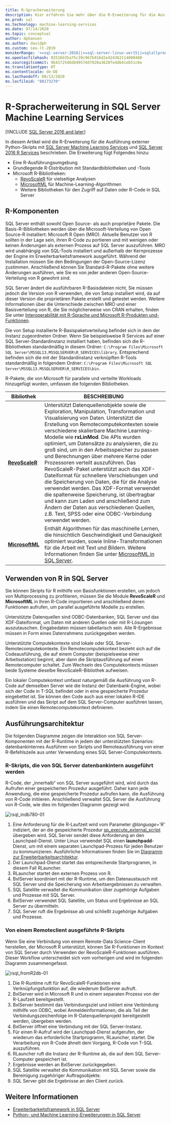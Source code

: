 ```yaml
---
title: R-Spracherweiterung
description: Hier erfahren Sie mehr über die R-Erweiterung für die Ausführung externer R-Skripts mit SQL Server Machine Learning Services und SQL Server R Services.
ms.prod: sql
ms.technology: machine-learning-services
ms.date: 07/14/2020
ms.topic: conceptual
author: dphansen
ms.author: davidph
ms.custom: seo-lt-2019
monikerRange: '>=sql-server-2016||>=sql-server-linux-ver15||=sqlallproducts-allversions'
ms.openlocfilehash: 02516b35a75c39c967b916d2e424362114008480
ms.sourcegitcommit: 9b41725d6db9957dd7928a3620fe4db41eb51c6e
ms.translationtype: HT
ms.contentlocale: de-DE
ms.lasthandoff: 08/13/2020
ms.locfileid: "88173270"
---
```

# <a name="r-language-extension-in-sql-server-machine-learning-services"></a>R-Spracherweiterung in SQL Server Machine Learning Services
[!INCLUDE [SQL Server 2016 and later](../../includes/applies-to-version/sqlserver2016.md)]

In diesem Artikel wird die R-Erweiterung für die Ausführung externer Python-Skripts mit [SQL Server Machine Learning Services](../sql-server-machine-learning-services.md) und [SQL Server 2016 R Services](../r/sql-server-r-services.md) beschrieben. Die Erweiterung fügt Folgendes hinzu:

- Eine R-Ausführungsumgebung
- Grundlegende R-Distribution mit Standardbibliotheken und -Tools
- Microsoft R-Bibliotheken:
  - [RevoScaleR](../r/ref-r-revoscaler.md) für vielseitige Analysen
  - [MicrosoftML](../r/ref-r-microsoftml.md) für Machine-Learning-Algorithmen
  - Weitere Bibliotheken für den Zugriff auf Daten oder R-Code in SQL Server

## <a name="r-components"></a>R-Komponenten

SQL Server enthält sowohl Open Source- als auch proprietäre Pakete. Die Basis-R-Bibliotheken werden über die Microsoft-Verteilung von Open Source-R installiert: Microsoft R Open (MRO). Aktuelle Benutzer von R sollten in der Lage sein, ihren R-Code zu portieren und mit wenigen oder keinen Änderungen als externen Prozess auf SQL Server auszuführen. MRO wird unabhängig von SQL-Tools installiert und außerhalb der Kernprozesse der Engine im Erweiterbarkeitsframework ausgeführt. Während der Installation müssen Sie den Bedingungen der Open-Source-Lizenz zustimmen. Anschließend können Sie Standard-R-Pakete ohne weitere Änderungen ausführen, wie Sie es von jeder anderen Open-Source-Verteilung von R gewohnt sind. 

SQL Server ändert die ausführbaren R-Basisdateien nicht, Sie müssen jedoch die Version von R verwenden, die von Setup installiert wird, da auf dieser Version die proprietären Pakete erstellt und getestet werden. Weitere Informationen über die Unterschiede zwischen MRO und einer Basisverteilung von R, die Sie möglicherweise von CRAN erhalten, finden Sie unter [Interoperabilität mit R-Sprache und Microsoft R-Produkten und-Funktionen](https://docs.microsoft.com/r-server/what-is-r-server-interoperability).

Die von Setup installierte R-Basispaketverteilung befindet sich in dem der Instanz zugeordneten Ordner. Wenn Sie beispielsweise R Services auf einer SQL Server-Standardinstanz installiert haben, befinden sich die R-Bibliotheken standardmäßig in diesem Ordner: `C:\Program Files\Microsoft SQL Server\MSSQL13.MSSQLSERVER\R_SERVICES\library`. Entsprechend befinden sich die mit der Standardinstanz verknüpften R-Tools standardmäßig in folgendem Ordner: `C:\Program Files\Microsoft SQL Server\MSSQL13.MSSQLSERVER\R_SERVICES\bin`.

R-Pakete, die von Microsoft für parallele und verteilte Workloads hinzugefügt wurden, umfassen die folgenden Bibliotheken.

| Bibliothek | BESCHREIBUNG |
|---------|-------------|
| [**RevoScaleR**](https://docs.microsoft.com/machine-learning-server/r-reference/revoscaler/revoscaler) | Unterstützt Datenquellenobjekte sowie die Exploration, Manipulation, Transformation und Visualisierung von Daten. Unterstützt die Erstellung von Remotecomputekontexten sowie verschiedene skalierbare Machine Learning-Modelle wie **rxLinMod**. Die APIs wurden optimiert, um Datensätze zu analysieren, die zu groß sind, um in den Arbeitsspeicher zu passen und Berechnungen über mehrere Kerne oder Prozessoren verteilt auszuführen. Das RevoScaleR-Paket unterstützt auch das XDF-Dateiformat für schnellere Verschiebungen und die Speicherung von Daten, die für die Analyse verwendet werden. Das XDF-Format verwendet die spaltenweise Speicherung, ist übertragbar und kann zum Laden und anschließend zum Ändern der Daten aus verschiedenen Quellen, z.B. Text, SPSS oder eine ODBC-Verbindung verwendet werden. |
| [**MicrosoftML**](https://docs.microsoft.com/r-server/r/concept-what-is-the-microsoftml-package) | Enthält Algorithmen für das maschinelle Lernen, die hinsichtlich Geschwindigkeit und Genauigkeit optimiert wurden, sowie Inline-Transformationen für die Arbeit mit Text und Bildern. Weitere Informationen finden Sie unter [MicrosoftML in SQL Server](../r/ref-r-microsoftml.md). | 

## <a name="using-r-in-sql-server"></a>Verwenden von R in SQL Server

Sie können Skripts für R mithilfe von Basisfunktionen erstellen, um jedoch von Multiprocessing zu profitieren, müssen Sie die Module **RevoScaleR** und **MicrosoftML** in Ihren R-Code importieren und anschließend deren Funktionen aufrufen, um parallel ausgeführte Modelle zu erstellen. 
 
Unterstützte Datenquellen sind ODBC-Datenbanken, SQL Server und das XDF-Dateiformat, um Daten mit anderen Quellen oder mit R-Lösungen auszutauschen. Eingabedaten müssen tabellarisch sein. Alle R-Ergebnisse müssen in Form eines Datenrahmens zurückgegeben werden.

Unterstützte Computekontexte sind lokale oder SQL Server-Remotecomputekontexte. Ein Remotecomputekontext bezieht sich auf die Codeausführung, die auf einem Computer (beispielsweise einer Arbeitsstation) beginnt, aber dann die Skriptausführung auf einen Remotecomputer schaltet. Zum Wechseln des Computekontexts müssen beide Systeme dieselbe RevoScaleR-Bibliothek aufweisen.

Ein lokaler Computekontext umfasst naturgemäß die Ausführung von R-Code auf demselben Server wie die Instanz der Datenbank-Engine, wobei sich der Code in T-SQL befindet oder in eine gespeicherte Prozedur eingebettet ist. Sie können den Code auch aus einer lokalen R-IDE ausführen und das Skript auf dem SQL Server-Computer ausführen lassen, indem Sie einen Remotecomputekontext definieren.

## <a name="execution-architecture"></a>Ausführungsarchitektur

Die folgenden Diagramme zeigen die Interaktion von SQL Server-Komponenten mit der R-Runtime in jedem der unterstützten Szenarios: datenbankinternes Ausführen von Skripts und Remoteausführung von einer R-Befehlszeile aus unter Verwendung eines SQL Server-Computekontexts.

### <a name="r-scripts-executed-from-sql-server-in-database"></a>R-Skripts, die von SQL Server datenbankintern ausgeführt werden

R-Code, der „innerhalb“ von SQL Server ausgeführt wird, wird durch das Aufrufen einer gespeicherten Prozedur ausgeführt. Daher kann jede Anwendung, die eine gespeicherte Prozedur aufrufen kann, die Ausführung von R-Code initiieren.  Anschließend verwaltet SQL Server die Ausführung von R-Code, wie dies im folgenden Diagramm gezeigt wird.

![rsql_indb780-01](../r/media/script_in-db-r.png)

1. Eine Anforderung für die R-Laufzeit wird vom Parameter _@language='R'_ indiziert, der an die gespeicherte Prozedur [sp_execute_external_script](../../relational-databases/system-stored-procedures/sp-execute-external-script-transact-sql.md) übergeben wird. SQL Server sendet diese Anforderung an den Launchpad-Dienst.
Unter Linux verwendet SQL einen **launchpadd**-Dienst, um mit einem separaten Launchpad-Prozess für jeden Benutzer zu kommunizieren. Ausführliche Informationen finden Sie im [Diagramm zur Erweiterbarkeitsarchitektur](extensibility-framework.md#architecture-diagram).
2. Der Launchpad-Dienst startet das entsprechende Startprogramm, in diesem Fall RLauncher.
3. RLauncher startet den externen Prozess von R.
4. BxlServer koordiniert mit der R-Runtime, um den Datenaustausch mit SQL Server und die Speicherung von Arbeitsergebnissen zu verwalten.
5. SQL Satellite verwaltet die Kommunikation über zugehörige Aufgaben und Prozesse mit SQL Server.
6. BxlServer verwendet SQL Satellite, um Status und Ergebnisse an SQL Server zu übermitteln.
7. SQL Server ruft die Ergebnisse ab und schließt zugehörige Aufgaben und Prozesse.

### <a name="r-scripts-executed-from-a-remote-client"></a>Von einem Remoteclient ausgeführte R-Skripts

Wenn Sie eine Verbindung von einem Remote-Data Science-Client herstellen, der Microsoft R unterstützt, können Sie R-Funktionen im Kontext von SQL Server durch Verwenden der RevoScaleR-Funktionen ausführen. Dieser Workflow unterscheidet sich vom vorherigen und wird im folgenden Diagramm zusammengefasst.

![rsql_fromR2db-01](../r/media/remote-sqlcc-from-r2.png)

1. Die R-Runtime ruft für RevoScaleR-Funktionen eine Verknüpfungsfunktion auf, die wiederum BxlServer aufruft.
2. BxlServer wird in Microsoft R und in einem separaten Prozess von der R-Laufzeit bereitgestellt.
3. BxlServer bestimmt das Verbindungsziel und initiiert eine Verbindung mithilfe von ODBC, wobei Anmeldeinformationen, die als Teil der Verbindungszeichenfolge im R-Datenquellenprojekt bereitgestellt werden, übergeben werden.
4. BxlServer öffnet eine Verbindung mit der SQL Server-Instanz.
5. Für einen R-Aufruf wird der Launchpad-Dienst aufgerufen, der wiederum das erforderliche Startprogramm, RLauncher, startet. Die Verarbeitung von R-Code ähnelt dem Vorgang, R-Code von T-SQL auszuführen.
6. RLauncher ruft die Instanz der R-Runtime ab, die auf dem SQL Server-Computer gespeichert ist.
7. Ergebnisse werden an BxlServer zurückgegeben.
8. SQL Satellite verwaltet die Kommunikation mit SQL Server sowie die Bereinigung zugehöriger Auftragsobjekte.
9. SQL Server gibt die Ergebnisse an den Client zurück.

## <a name="see-also"></a>Weitere Informationen

+ [Erweiterbarkeitsframework in SQL Server](extensibility-framework.md)
+ [Python- und Machine Learning-Erweiterungen in SQL Server](extension-python.md)